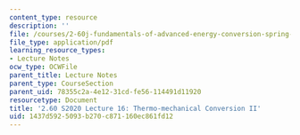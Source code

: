 ```yaml
---
content_type: resource
description: ''
file: /courses/2-60j-fundamentals-of-advanced-energy-conversion-spring-2020/1437d5925093b270c871160ec861fd12_MIT2_60s20_lec16.pdf
file_type: application/pdf
learning_resource_types:
- Lecture Notes
ocw_type: OCWFile
parent_title: Lecture Notes
parent_type: CourseSection
parent_uid: 78355c2a-4e12-31cd-fe56-114491d11920
resourcetype: Document
title: '2.60 S2020 Lecture 16: Thermo-mechanical Conversion II'
uid: 1437d592-5093-b270-c871-160ec861fd12
---
```

